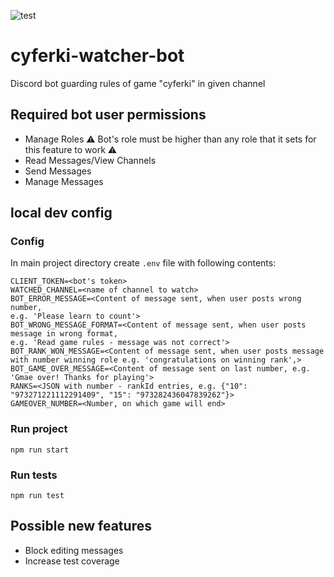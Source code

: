 ![test](https://github.com/Kryszak/cyferki-watcher-bot/actions/workflows/github-actions.yml/badge.svg)
# cyferki-watcher-bot
Discord bot guarding rules of game "cyferki" in given channel

## Required bot user permissions
- Manage Roles :warning: Bot's role must be higher than any role that it sets for this feature to work ⚠️
- Read Messages/View Channels
- Send Messages
- Manage Messages

## local dev config
### Config
In main project directory create `.env` file with following contents:
```
CLIENT_TOKEN=<bot's token>
WATCHED_CHANNEL=<name of channel to watch>
BOT_ERROR_MESSAGE=<Content of message sent, when user posts wrong number, 
e.g. 'Please learn to count'>
BOT_WRONG_MESSAGE_FORMAT=<Content of message sent, when user posts message in wrong format, 
e.g. 'Read game rules - message was not correct'>
BOT_RANK_WON_MESSAGE=<Content of message sent, when user posts message with number winning role e.g. 'congratulations on winning rank',>
BOT_GAME_OVER_MESSAGE=<Content of message sent on last number, e.g. 'Gmae over! Thanks for playing'>
RANKS=<JSON with number - rankId entries, e.g. {"10": "973271221112291409", "15": "973282436047839262"}> 
GAMEOVER_NUMBER=<Number, on which game will end>
```

### Run project
```npm run start```

### Run tests
```npm run test```

## Possible new features
- Block editing messages
- Increase test coverage
